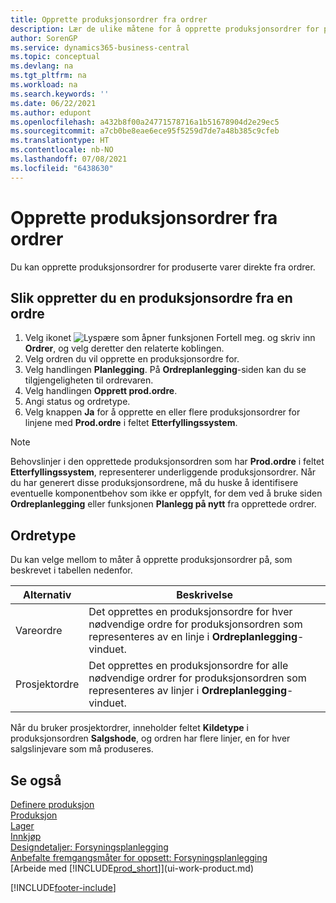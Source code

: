 ```yaml
---
title: Opprette produksjonsordrer fra ordrer
description: Lær de ulike måtene for å opprette produksjonsordrer for produserte varer direkte fra ordrer.
author: SorenGP
ms.service: dynamics365-business-central
ms.topic: conceptual
ms.devlang: na
ms.tgt_pltfrm: na
ms.workload: na
ms.search.keywords: ''
ms.date: 06/22/2021
ms.author: edupont
ms.openlocfilehash: a432b8f00a24771578716a1b51678904d2e29ec5
ms.sourcegitcommit: a7cb0be8eae6ece95f5259d7de7a48b385c9cfeb
ms.translationtype: HT
ms.contentlocale: nb-NO
ms.lasthandoff: 07/08/2021
ms.locfileid: "6438630"
---
```

# <a name="create-production-orders-from-sales-orders"></a>Opprette produksjonsordrer fra ordrer
Du kan opprette produksjonsordrer for produserte varer direkte fra ordrer.  

## <a name="to-create-a-production-order-from-a-sales-order"></a>Slik oppretter du en produksjonsordre fra en ordre  

1.  Velg ikonet ![Lyspære som åpner funksjonen Fortell meg.](media/ui-search/search_small.png "Fortell hva du vil gjøre") og skriv inn **Ordrer**, og velg deretter den relaterte koblingen.  
2.  Velg ordren du vil opprette en produksjonsordre for.  
3.  Velg handlingen **Planlegging**. På **Ordreplanlegging**-siden kan du se tilgjengeligheten til ordrevaren.  
4.  Velg handlingen **Opprett prod.ordre**.  
5.  Angi status og ordretype.  
6.  Velg knappen **Ja** for å opprette en eller flere produksjonsordrer for linjene med **Prod.ordre** i feltet **Etterfyllingssystem**.


> [!NOTE]  
> Behovslinjer i den opprettede produksjonsordren som har **Prod.ordre** i feltet **Etterfyllingssystem**, representerer underliggende produksjonsordrer. Når du har generert disse produksjonsordrene, må du huske å identifisere eventuelle komponentbehov som ikke er oppfylt, for dem ved å bruke siden **Ordreplanlegging** eller funksjonen **Planlegg på nytt** fra opprettede ordrer. 

## <a name="order-type"></a>Ordretype  
Du kan velge mellom to måter å opprette produksjonsordrer på, som beskrevet i tabellen nedenfor.

|Alternativ|Beskrivelse|
|------|-----------|
|Vareordre|Det opprettes en produksjonsordre for hver nødvendige ordre for produksjonsordren som representeres av en linje i **Ordreplanlegging**-vinduet.|
|Prosjektordre|Det opprettes en produksjonsordre for alle nødvendige ordrer for produksjonsordren som representeres av linjer i **Ordreplanlegging**-vinduet. |

Når du bruker prosjektordrer, inneholder feltet **Kildetype** i produksjonsordren **Salgshode**, og ordren har flere linjer, en for hver salgslinjevare som må produseres.  


## <a name="see-also"></a>Se også  
[Definere produksjon](production-configure-production-processes.md)  
[Produksjon](production-manage-manufacturing.md)    
[Lager](inventory-manage-inventory.md)  
[Innkjøp](purchasing-manage-purchasing.md)  
[Designdetaljer: Forsyningsplanlegging](design-details-supply-planning.md)   
[Anbefalte fremgangsmåter for oppsett: Forsyningsplanlegging](setup-best-practices-supply-planning.md)  
[Arbeide med [!INCLUDE[prod_short](includes/prod_short.md)]](ui-work-product.md)


[!INCLUDE[footer-include](includes/footer-banner.md)]
